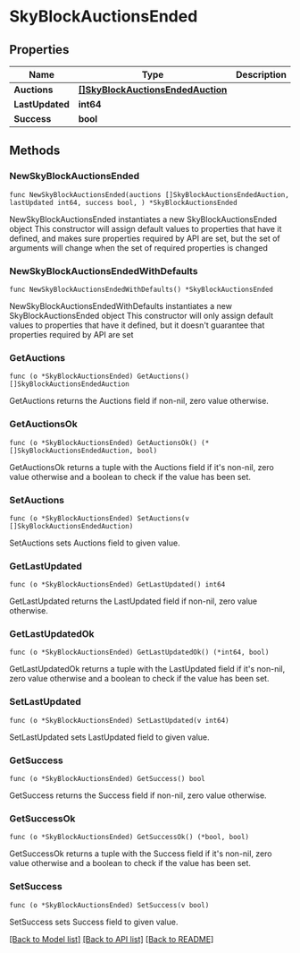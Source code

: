 # SkyBlockAuctionsEnded

## Properties

Name | Type | Description | Notes
------------ | ------------- | ------------- | -------------
**Auctions** | [**[]SkyBlockAuctionsEndedAuction**](SkyBlockAuctionsEndedAuction.md) |  | 
**LastUpdated** | **int64** |  | 
**Success** | **bool** |  | 

## Methods

### NewSkyBlockAuctionsEnded

`func NewSkyBlockAuctionsEnded(auctions []SkyBlockAuctionsEndedAuction, lastUpdated int64, success bool, ) *SkyBlockAuctionsEnded`

NewSkyBlockAuctionsEnded instantiates a new SkyBlockAuctionsEnded object
This constructor will assign default values to properties that have it defined,
and makes sure properties required by API are set, but the set of arguments
will change when the set of required properties is changed

### NewSkyBlockAuctionsEndedWithDefaults

`func NewSkyBlockAuctionsEndedWithDefaults() *SkyBlockAuctionsEnded`

NewSkyBlockAuctionsEndedWithDefaults instantiates a new SkyBlockAuctionsEnded object
This constructor will only assign default values to properties that have it defined,
but it doesn't guarantee that properties required by API are set

### GetAuctions

`func (o *SkyBlockAuctionsEnded) GetAuctions() []SkyBlockAuctionsEndedAuction`

GetAuctions returns the Auctions field if non-nil, zero value otherwise.

### GetAuctionsOk

`func (o *SkyBlockAuctionsEnded) GetAuctionsOk() (*[]SkyBlockAuctionsEndedAuction, bool)`

GetAuctionsOk returns a tuple with the Auctions field if it's non-nil, zero value otherwise
and a boolean to check if the value has been set.

### SetAuctions

`func (o *SkyBlockAuctionsEnded) SetAuctions(v []SkyBlockAuctionsEndedAuction)`

SetAuctions sets Auctions field to given value.


### GetLastUpdated

`func (o *SkyBlockAuctionsEnded) GetLastUpdated() int64`

GetLastUpdated returns the LastUpdated field if non-nil, zero value otherwise.

### GetLastUpdatedOk

`func (o *SkyBlockAuctionsEnded) GetLastUpdatedOk() (*int64, bool)`

GetLastUpdatedOk returns a tuple with the LastUpdated field if it's non-nil, zero value otherwise
and a boolean to check if the value has been set.

### SetLastUpdated

`func (o *SkyBlockAuctionsEnded) SetLastUpdated(v int64)`

SetLastUpdated sets LastUpdated field to given value.


### GetSuccess

`func (o *SkyBlockAuctionsEnded) GetSuccess() bool`

GetSuccess returns the Success field if non-nil, zero value otherwise.

### GetSuccessOk

`func (o *SkyBlockAuctionsEnded) GetSuccessOk() (*bool, bool)`

GetSuccessOk returns a tuple with the Success field if it's non-nil, zero value otherwise
and a boolean to check if the value has been set.

### SetSuccess

`func (o *SkyBlockAuctionsEnded) SetSuccess(v bool)`

SetSuccess sets Success field to given value.



[[Back to Model list]](../README.md#documentation-for-models) [[Back to API list]](../README.md#documentation-for-api-endpoints) [[Back to README]](../README.md)


